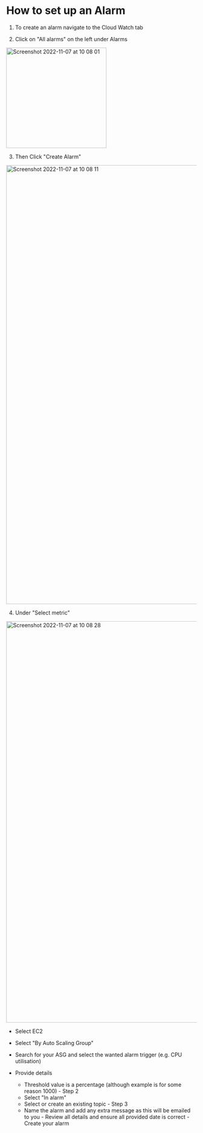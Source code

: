 # How to set up an Alarm

1. To create an alarm navigate to the Cloud Watch tab


2. Click on "All alarms" on the left under Alarms
<img width="265" alt="Screenshot 2022-11-07 at 10 08 01" src="https://user-images.githubusercontent.com/115224560/200284017-11bd6a4c-c02b-4e9c-8cfb-b3653b7d7858.png">


3. Then Click "Create Alarm"
<img width="1158" alt="Screenshot 2022-11-07 at 10 08 11" src="https://user-images.githubusercontent.com/115224560/200284039-365e7316-3a93-4dcf-8015-0b40343a34c2.png">


4. Under "Select metric"
<img width="1059" alt="Screenshot 2022-11-07 at 10 08 28" src="https://user-images.githubusercontent.com/115224560/200284123-a2deb0bf-259c-46ad-a7d1-7a25c6a7612e.png">

   - Select EC2
   - Select "By Auto Scaling Group"
   - Search for your ASG and select the wanted alarm trigger (e.g. CPU utilisation)

   - Provide details
        - Threshold value is a percentage (although example is for some reason 1000)
    - Step 2
        - Select "In alarm"
        - Select or create an existing topic
    - Step 3
        - Name the alarm and add any extra message as this will be emailed to you
    - Review all details and ensure all provided date is correct
    - Create your alarm
